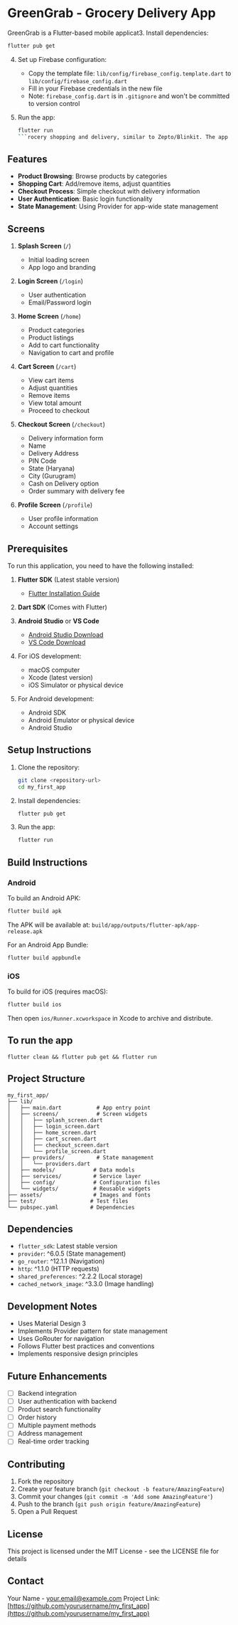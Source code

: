 # GreenGrab - Grocery Delivery App

GreenGrab is a Flutter-based mobile applicat3. Install dependencies:
   ```bash
   flutter pub get
   ```

4. Set up Firebase configuration:
   - Copy the template file: `lib/config/firebase_config.template.dart` to `lib/config/firebase_config.dart`
   - Fill in your Firebase credentials in the new file
   - Note: `firebase_config.dart` is in `.gitignore` and won't be committed to version control

5. Run the app:
   ```bash
   flutter run
   ```rocery shopping and delivery, similar to Zepto/Blinkit. The app features a clean and intuitive interface for browsing products, managing cart, and placing orders.

## Features

- **Product Browsing**: Browse products by categories
- **Shopping Cart**: Add/remove items, adjust quantities
- **Checkout Process**: Simple checkout with delivery information
- **User Authentication**: Basic login functionality
- **State Management**: Using Provider for app-wide state management

## Screens

1. **Splash Screen** (`/`)
   - Initial loading screen
   - App logo and branding

2. **Login Screen** (`/login`)
   - User authentication
   - Email/Password login

3. **Home Screen** (`/home`)
   - Product categories
   - Product listings
   - Add to cart functionality
   - Navigation to cart and profile

4. **Cart Screen** (`/cart`)
   - View cart items
   - Adjust quantities
   - Remove items
   - View total amount
   - Proceed to checkout

5. **Checkout Screen** (`/checkout`)
   - Delivery information form
   - Name
   - Delivery Address
   - PIN Code
   - State (Haryana)
   - City (Gurugram)
   - Cash on Delivery option
   - Order summary with delivery fee

6. **Profile Screen** (`/profile`)
   - User profile information
   - Account settings

## Prerequisites

To run this application, you need to have the following installed:

1. **Flutter SDK** (Latest stable version)
   - [Flutter Installation Guide](https://flutter.dev/docs/get-started/install)

2. **Dart SDK** (Comes with Flutter)

3. **Android Studio** or **VS Code**
   - [Android Studio Download](https://developer.android.com/studio)
   - [VS Code Download](https://code.visualstudio.com/)

4. For iOS development:
   - macOS computer
   - Xcode (latest version)
   - iOS Simulator or physical device

5. For Android development:
   - Android SDK
   - Android Emulator or physical device
   - Android Studio

## Setup Instructions

1. Clone the repository:
   ```bash
   git clone <repository-url>
   cd my_first_app
   ```

2. Install dependencies:
   ```bash
   flutter pub get
   ```

3. Run the app:
   ```bash
   flutter run
   ```

## Build Instructions

### Android

To build an Android APK:
```bash
flutter build apk
```

The APK will be available at: `build/app/outputs/flutter-apk/app-release.apk`

For an Android App Bundle:
```bash
flutter build appbundle
```

### iOS

To build for iOS (requires macOS):
```bash
flutter build ios
```

Then open `ios/Runner.xcworkspace` in Xcode to archive and distribute.

## To run the app 
```
flutter clean && flutter pub get && flutter run
```

## Project Structure

```
my_first_app/
├── lib/
│   ├── main.dart           # App entry point
│   ├── screens/            # Screen widgets
│   │   ├── splash_screen.dart
│   │   ├── login_screen.dart
│   │   ├── home_screen.dart
│   │   ├── cart_screen.dart
│   │   ├── checkout_screen.dart
│   │   └── profile_screen.dart
│   ├── providers/          # State management
│   │   └── providers.dart
│   ├── models/            # Data models
│   ├── services/          # Service layer
│   ├── config/            # Configuration files
│   └── widgets/           # Reusable widgets
├── assets/                # Images and fonts
├── test/                 # Test files
└── pubspec.yaml          # Dependencies
```

## Dependencies

- `flutter_sdk`: Latest stable version
- `provider`: ^6.0.5 (State management)
- `go_router`: ^12.1.1 (Navigation)
- `http`: ^1.1.0 (HTTP requests)
- `shared_preferences`: ^2.2.2 (Local storage)
- `cached_network_image`: ^3.3.0 (Image handling)

## Development Notes

- Uses Material Design 3
- Implements Provider pattern for state management
- Uses GoRouter for navigation
- Follows Flutter best practices and conventions
- Implements responsive design principles

## Future Enhancements

- [ ] Backend integration
- [ ] User authentication with backend
- [ ] Product search functionality
- [ ] Order history
- [ ] Multiple payment methods
- [ ] Address management
- [ ] Real-time order tracking

## Contributing

1. Fork the repository
2. Create your feature branch (`git checkout -b feature/AmazingFeature`)
3. Commit your changes (`git commit -m 'Add some AmazingFeature'`)
4. Push to the branch (`git push origin feature/AmazingFeature`)
5. Open a Pull Request

## License

This project is licensed under the MIT License - see the LICENSE file for details

## Contact

Your Name - your.email@example.com
Project Link: [https://github.com/yourusername/my_first_app](https://github.com/yourusername/my_first_app)
